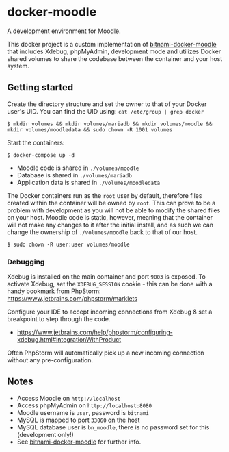 # docker-moodle

A development environment for Moodle.

This docker project is a custom implementation of [bitnami-docker-moodle](https://hub.docker.com/r/bitnami/moodle) that includes Xdebug, phpMyAdmin, development mode and utilizes Docker shared volumes to share the codebase between the container and your host system.

## Getting started

Create the directory structure and set the owner to that of your Docker user's UID. You can find the UID using: `cat /etc/group | grep docker`

```console
$ mkdir volumes && mkdir volumes/mariadb && mkdir volumes/moodle && mkdir volumes/moodledata && sudo chown -R 1001 volumes
```

Start the containers:

```console
$ docker-compose up -d
```

* Moodle code is shared in `./volumes/moodle`
* Database is shared in `./volumes/mariadb`
* Application data is shared in `./volumes/moodledata`

The Docker containers run as the `root` user by default, therefore files created within the container will be owned by `root`.
This can prove to be a problem with development as you will not be able to modify the shared files on your host. Moodle code is static, however, meaning that the container will not make any changes to it after the initial install, and as such we can change the ownership of `./volumes/moodle` back to that of our host.

```console
$ sudo chown -R user:user volumes/moodle
```

### Debugging
Xdebug is installed on the main container and port `9003` is exposed. To activate Xdebug, set the `XDEBUG_SESSION` cookie - this can be done with a handy bookmark from PhpStorm: https://www.jetbrains.com/phpstorm/marklets

Configure your IDE to accept incoming connections from Xdebug & set a breakpoint to step through the code.
* https://www.jetbrains.com/help/phpstorm/configuring-xdebug.html#integrationWithProduct

Often PhpStorm will automatically pick up a new incoming connection without any pre-configuration. 

## Notes
* Access Moodle on `http://localhost`
* Access phpMyAdmin on `http://localhost:8080`
* Moodle username is `user`, password is `bitnami`
* MySQL is mapped to port `33060` on the host
* MySQL database user is `bn_moodle`, there is no password set for this (development only!)
* See [bitnami-docker-moodle](https://hub.docker.com/r/bitnami/moodle) for further info.
